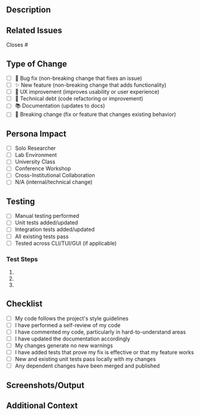 ## Description

<!-- Provide a clear description of what this PR does -->

## Related Issues

<!-- Link to related issues using "Closes #123" or "Relates to #456" -->

Closes #

## Type of Change

<!-- Check all that apply -->

- [ ] 🐛 Bug fix (non-breaking change that fixes an issue)
- [ ] ✨ New feature (non-breaking change that adds functionality)
- [ ] 🎨 UX improvement (improves usability or user experience)
- [ ] 🔧 Technical debt (code refactoring or improvement)
- [ ] 📚 Documentation (updates to docs)
- [ ] 🚨 Breaking change (fix or feature that changes existing behavior)

## Persona Impact

<!-- Which personas benefit from this change? Check all that apply -->

- [ ] Solo Researcher
- [ ] Lab Environment
- [ ] University Class
- [ ] Conference Workshop
- [ ] Cross-Institutional Collaboration
- [ ] N/A (internal/technical change)

## Testing

<!-- Describe how you tested this change -->

- [ ] Manual testing performed
- [ ] Unit tests added/updated
- [ ] Integration tests added/updated
- [ ] All existing tests pass
- [ ] Tested across CLI/TUI/GUI (if applicable)

### Test Steps

<!-- How can reviewers test this? -->

1.
2.
3.

## Checklist

- [ ] My code follows the project's style guidelines
- [ ] I have performed a self-review of my code
- [ ] I have commented my code, particularly in hard-to-understand areas
- [ ] I have updated the documentation accordingly
- [ ] My changes generate no new warnings
- [ ] I have added tests that prove my fix is effective or that my feature works
- [ ] New and existing unit tests pass locally with my changes
- [ ] Any dependent changes have been merged and published

## Screenshots/Output

<!-- If applicable, add screenshots or command output to demonstrate the changes -->

## Additional Context

<!-- Add any other context about the PR here -->
